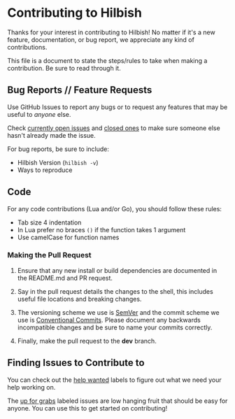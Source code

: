# Contributing to Hilbish
Thanks for your interest in contributing to Hilbish! No matter if it's
a new feature, documentation, or bug report, we appreciate any kind
of contributions.

This file is a document to state the steps/rules to take when making
a contribution. Be sure to read through it.

## Bug Reports // Feature Requests
Use GitHub Issues to report any bugs or to request any features
that may be useful to *anyone* else.

Check [currently open issues](https://github.com/Hilbis/Hilbish/issues)
and [closed ones](https://github.com/Hilbis/Hilbish/issues?q=is%3Aissue+is%3Aclosed) to make sure someone else hasn't already made the issue.

For bug reports, be sure to include:
- Hilbish Version (`hilbish -v`)
- Ways to reproduce

## Code
For any code contributions (Lua and/or Go), you should follow these
rules:  
- Tab size 4 indentation
- In Lua prefer no braces `()` if the function takes 1 argument
- Use camelCase for function names

### Making the Pull Request
1. Ensure that any new install or build dependencies are documented in
the README.md and PR request.

2. Say in the pull request details the changes to the shell,
this includes useful file locations and breaking changes.

3. The versioning scheme we use is [SemVer](http://semver.org/) and the
commit scheme we use is
[Conventional Commits](https://www.conventionalcommits.org/en/v1.0.0/).
Please document any backwards incompatible changes and be sure to name
your commits correctly.

4. Finally, make the pull request to the **dev** branch.

## Finding Issues to Contribute to
You can check out the [help wanted](https://github.com/Hilbis/Hilbish/issues?q=is%3Aissue+is%3Aopen+label%3A%22help+wanted%22+)
labels to figure out what we need your help working on.  

The [up for grabs](https://github.com/Hilbis/Hilbish/issues?q=is%3Aissue+is%3Aopen+label%3A%22up+for+grabs%22+) labeled issues are low hanging fruit that should be
easy for anyone. You can use this to get started on contributing!
